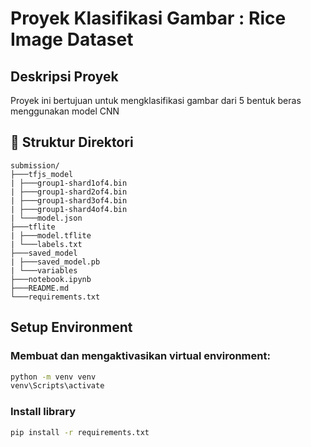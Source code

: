 # Proyek Klasifikasi Gambar : Rice Image Dataset

## Deskripsi Proyek
Proyek ini bertujuan untuk mengklasifikasi gambar dari 5 bentuk beras menggunakan model CNN

## 📂 Struktur Direktori
```
submission/
├───tfjs_model
| ├───group1-shard1of4.bin
| ├───group1-shard2of4.bin
| ├───group1-shard3of4.bin
| ├───group1-shard4of4.bin
| └───model.json
├───tflite
| ├───model.tflite
| └───labels.txt
├───saved_model
| ├───saved_model.pb
| └───variables
├───notebook.ipynb
├───README.md
└───requirements.txt
```

## Setup Environment
### Membuat dan mengaktivasikan virtual environment:
```bash
python -m venv venv
venv\Scripts\activate
```

### Install library
```bash
pip install -r requirements.txt
```
